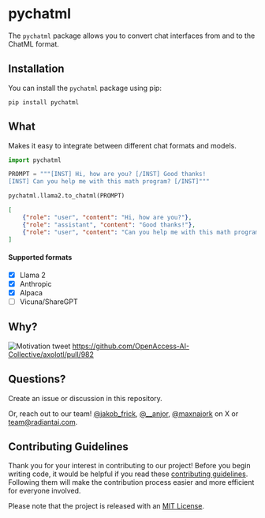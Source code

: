 # pychatml

The `pychatml` package allows you to convert chat interfaces from and to the ChatML format.

## Installation

You can install the `pychatml` package using pip:

```shell
pip install pychatml
```

## What

Makes it easy to integrate between different chat formats and models.

```python
import pychatml

PROMPT = """[INST] Hi, how are you? [/INST] Good thanks! 
[INST] Can you help me with this math program? [/INST]"""

pychatml.llama2.to_chatml(PROMPT)
```
```json
[
    {"role": "user", "content": "Hi, how are you?"},
    {"role": "assistant", "content": "Good thanks!"},
    {"role": "user", "content": "Can you help me with this math program?"},
]
```

#### Supported formats


 - [x] Llama 2
 - [x] Anthropic
 - [x] Alpaca
 - [ ] Vicuna/ShareGPT

## Why?

![Motivation tweet](https://github.com/deployradiant/pychatml/assets/6087389/003d8898-d647-46d3-90cb-0051a8860519)
https://github.com/OpenAccess-AI-Collective/axolotl/pull/982

## Questions?

Create an issue or discussion in this repository.

Or, reach out to our team! [@jakob_frick](https://twitter.com/frick_jakob/), [@__anjor](https://twitter.com/__anjor), [@maxnajork](https://twitter.com/maxnajork) on X or [team@radiantai.com](mailto:team@radiantai.com).

## Contributing Guidelines

Thank you for your interest in contributing to our project! Before you begin writing code, it would be helpful if you read these [contributing guidelines](CONTRIBUTING.md). Following them will make the contribution process easier and more efficient for everyone involved.

Please note that the project is released with an [MIT License](https://opensource.org/licenses/MIT).

